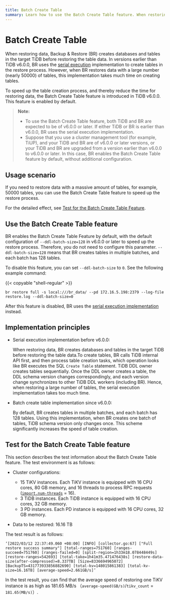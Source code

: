 ```yaml
---
title: Batch Create Table
summary: Learn how to use the Batch Create Table feature. When restoring data, BR can create tables in batches to speed up the restore process.
---
```


# Batch Create Table

When restoring data, Backup & Restore (BR) creates databases and tables in the target TiDB before restoring the table data. In versions earlier than TiDB v6.0.0, BR uses the [serial execution](#implementation-principles) implementation to create tables in the restore process. However, when BR restores data with a large number (nearly 50000) of tables, this implementation takes much time on creating tables.

To speed up the table creation process, and thereby reduce the time for restoring data, the Batch Create Table feature is introduced in TiDB v6.0.0. This feature is enabled by default.

> **Note:**
>
> - To use the Batch Create Table feature, both TiDB and BR are expected to be of v6.0.0 or later. If either TiDB or BR is earlier than v6.0.0, BR uses the serial execution implementation.
> - Suppose that you use a cluster management tool (for example, TiUP), and your TiDB and BR are of v6.0.0 or later versions, or your TiDB and BR are upgraded from a version earlier than v6.0.0 to v6.0.0 or later. In this case, BR enables the Batch Create Table feature by default, without additional configuration.

## Usage scenario

If you need to restore data with a massive amount of tables, for example, 50000 tables, you can use the Batch Create Table feature to speed up the restore process.

For the detailed effect, see [Test for the Batch Create Table Feature](#test-batch-create-table).

## Use the Batch Create Table feature

BR enables the Batch Create Table Feature by default, with the default configuration of `--ddl-batch-size=128` in v6.0.0 or later to speed up the restore process. Therefore, you do not need to configure this parameter. `--ddl-batch-size=128` means that BR creates tables in multiple batches, and each batch has 128 tables.

To disable this feature, you can set `--ddl-batch-size` to `0`. See the following example command:

{{< copyable "shell-regular" >}}

```shell
br restore full -s local:///br_data/ --pd 172.16.5.198:2379 --log-file restore.log --ddl-batch-size=0
```

After this feature is disabled, BR uses the [serial execution implementation](#implementation-principles) instead.

## Implementation principles

- Serial execution implementation before v6.0.0:

    When restoring data, BR creates databases and tables in the target TiDB before restoring the table data.To create tables, BR calls TiDB internal API first, and then process table creation tasks, which operation looks like BR executes the SQL `Create Table` statement. TiDB DDL owner creates tables sequentially. Once the DDL owner creates a table, the DDL schema version changes correspondingly, and each version change synchronizes to other TiDB DDL workers (including BR). Hence, when restoring a large number of tables, the serial execution implementation takes too much time.

- Batch create table implementation since v6.0.0:

    By default, BR creates tables in multiple batches, and each batch has 128 tables. Using this implementation, when BR creates one batch of tables, TiDB schema version only changes once. This scheme significantly increases the speed of table creation.

## Test for the Batch Create Table feature

This section describes the test information about the Batch Create Table feature. The test environment is as follows:

- Cluster configurations:

    - 15 TiKV instances. Each TiKV instance is equipped with 16 CPU cores, 80 GB memory, and 16 threads to process RPC requests ([`import.num-threads`](/tikv-configuration-file.md#num-threads) = 16).
    - 3 TiDB instances. Each TiDB instance is equipped with 16 CPU cores, 32 GB memory.
    - 3 PD instances. Each PD instance is equipped with 16 CPU cores, 32 GB memory.

- Data to be restored: 16.16 TB

The test result is as follows:

```
‘[2022/03/12 22:37:49.060 +08:00] [INFO] [collector.go:67] ["Full restore success summary"] [total-ranges=751760] [ranges-succeed=751760] [ranges-failed=0] [split-region=1h33m18.078448449s] [restore-ranges=542693] [total-take=1h41m35.471476438s] [restore-data-size(after-compressed)=8.337TB] [Size=8336694965072] [BackupTS=431773933856882690] [total-kv=148015861383] [total-kv-size=16.16TB] [average-speed=2.661GB/s]’
```

In the test result, you can find that the average speed of restoring one TiKV instance is as high as 181.65 MB/s （`average-speed(GB/s)`/`tikv_count` = `181.65(MB/s)`）.